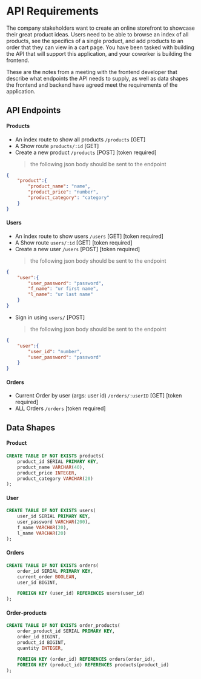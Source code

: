 # API Requirements
The company stakeholders want to create an online storefront to showcase their great product ideas. Users need to be able to browse an index of all products, see the specifics of a single product, and add products to an order that they can view in a cart page. You have been tasked with building the API that will support this application, and your coworker is building the frontend.

These are the notes from a meeting with the frontend developer that describe what endpoints the API needs to supply, as well as data shapes the frontend and backend have agreed meet the requirements of the application. 

## API Endpoints

#### Products
- An index route to show all products `/products` [GET] 
- A Show route `products/:id` [GET]
- Create a new product `/products` [POST] [token required]
    > the following json body should be sent to the endpoint
```json
{
    "product":{
        "product_name": "name",
        "product_price": "number",
        "product_category": "category"
    }
}
```

#### Users
- An index route to show users `/users` [GET] [token required]
- A Show route `users/:id` [GET] [token required]
- Create a new user `/users` [POST] [token required]
    > the following json body should be sent to the endpoint
```json
{
    "user":{
        "user_password": "password",
        "f_name": "ur first name",
        "l_name": "ur last name"
    }
}
```
- Sign in using `users/` [POST]
    > the following json body should be sent to the endpoint
```json
{
    "user":{
        "user_id": "number",
        "user_password": "password"
    }
}
```


#### Orders
- Current Order by user (args: user id) `/orders/:userID` [GET] [token required]
- ALL Orders `/orders` [token required]

## Data Shapes

#### Product
```sql
CREATE TABLE IF NOT EXISTS products(
    product_id SERIAL PRIMARY KEY,
    product_name VARCHAR(40),
    product_price INTEGER,
    product_category VARCHAR(20)
);
```

#### User
```sql
CREATE TABLE IF NOT EXISTS users(
    user_id SERIAL PRIMARY KEY,
    user_password VARCHAR(200),
    f_name VARCHAR(20),
    l_name VARCHAR(20)
);
```


#### Orders
```sql
CREATE TABLE IF NOT EXISTS orders(
    order_id SERIAL PRIMARY KEY,
    current_order BOOLEAN,
    user_id BIGINT,

    FOREIGN KEY (user_id) REFERENCES users(user_id)
);
```

#### Order-products
```sql
CREATE TABLE IF NOT EXISTS order_products(
    order_product_id SERIAL PRIMARY KEY,
    order_id BIGINT,
    product_id BIGINT,
    quantity INTEGER,

    FOREIGN KEY (order_id) REFERENCES orders(order_id),
    FOREIGN KEY (product_id) REFERENCES products(product_id)
);
```
